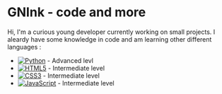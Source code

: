 # GNInk - code and more

Hi, I'm a curious young developer currently working on small projects.
I aleardy have some knowledge in code and am learning other different languages :
 - [![Python](https://img.shields.io/badge/python-3670A0?style=flat&logo=python&logoColor=ffdd54)](https://www.python.org/) - Advanced levl
 - [![HTML5](https://img.shields.io/badge/html5-%23E34F26.svg?style=flat&logo=html5&logoColor=white)]() - Intermediate level
 - [![CSS3](https://img.shields.io/badge/css3-%231572B6.svg?style=flat&logo=css3&logoColor=white)]() - Intermediate level
 - [![JavaScript](https://img.shields.io/badge/javascript-%23323330.svg?style=flat&logo=javascript&logoColor=%23F7DF1E)]() - Intermediate level
